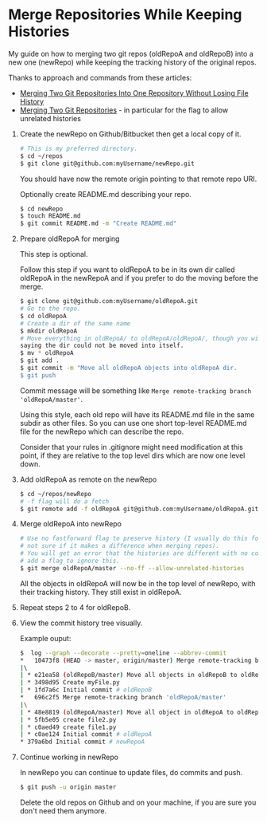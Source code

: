 # Merge Repositories While Keeping Histories

My guide on how to merging two git repos (oldRepoA and oldRepoB) into a new one (newRepo) while keeping the
tracking history of the original repos.

Thanks to approach and commands from these articles:
 - [Merging Two Git Repositories Into One Repository Without Losing File History](https://saintgimp.org/2013/01/22/merging-two-git-repositories-into-one-repository-without-losing-file-history/)
 - [Merging Two Git Repositories](https://blog.doismellburning.co.uk/merging-two-git-repositories/) - in particular for the flag to allow unrelated histories


1. Create the newRepo on Github/Bitbucket then get a local copy of it.

    ```bash
    # This is my preferred directory.
    $ cd ~/repos
    $ git clone git@github.com:myUsername/newRepo.git
    ```
    You should have now the remote origin pointing to that remote repo URI.

    Optionally create README.md describing your repo.
    ```bash
    $ cd newRepo
    $ touch README.md
    $ git commit README.md -m "Create README.md"
    ```

2. Prepare oldRepoA for merging

    This step is optional.

    Follow this step if you want to oldRepoA to be in its own dir called oldRepoA in the newRepoA 
    and if you prefer to do the moving before the merge.

    ```bash
    $ git clone git@github.com:myUsername/oldRepoA.git
    # Go to the repo.
    $ cd oldRepoA
    # Create a dir of the same name
    $ mkdir oldRepoA
    # Move everything in oldRepoA/ to oldRepoA/oldRepoA/, though you will get a harmless error 
    saying the dir could not be moved into itself.
    $ mv * oldRepoA
    $ git add .
    $ git commit -m "Move all oldRepoA objects into oldRepoA dir.
    $ git push
    ```
  
    Commit message will be something like `Merge remote-tracking branch 'oldRepoA/master'`.

    Using this style, each old repo will have its README.md file in the same subdir as other files.
    So you can use one short top-level README.md file for the newRepo which can describe the repo.
    
    Consider that your rules in .gitignore might need modification at this point, if they are 
    relative to the top level dirs which are now one level down.

3. Add oldRepoA as remote on the newRepo

    ```bash
    $ cd ~/repos/newRepo
    # -f flag will do a fetch
    $ git remote add -f oldRepoA git@github.com:myUsername/oldRepoA.git
    ```

4. Merge oldRepoA into newRepo

    ```bash
    # Use no fastforward flag to preserve history (I usually do this for merginng branches, 
    # not sure if it makes a difference when merging repos).
    # You will get an error that the histories are different with no commits in common, so 
    # add a flag to ignore this.
    $ git merge oldRepoA/master --no-ff --allow-unrelated-histories
    ```
    All the objects in oldRepoA will now be in the top level of newRepo, with their tracking
    history. They still exist in oldRepoA.

5. Repeat steps 2 to 4 for oldRepoB.

6. View the commit history tree visually.

    Example ouput:
    
    ```bash
    $  log --graph --decorate --pretty=oneline --abbrev-commit
    *   10473f8 (HEAD -> master, origin/master) Merge remote-tracking branch 'oldRepoB/master'
    |\  
    | * e21ea58 (oldRepoB/master) Move all objects in oldRepoB to oldRepoB dir.
    | * 3498d95 Create myFile.py
    | * 1fd7a6c Initial commit # oldRepoB
    *   696c2f5 Merge remote-tracking branch 'oldRepoA/master'
    |\
    | * 48e8819 (oldRepoA/master) Move all object in oldRepoA to oldRepoA dir.
    | * 5fb5e05 create file2.py
    | * c0aed49 create file1.py
    | * c0ae124 Initial commit # oldRepoA
    * 379a6bd Initial commit # newRepoA
    ```

7. Continue working in newRepo

    In newRepo you can continue to update files, do commits and push.
    
    ```bash
    $ git push -u origin master
    ```
    
    Delete the old repos on Github and on your machine, if you are sure you don't need them anymore.
